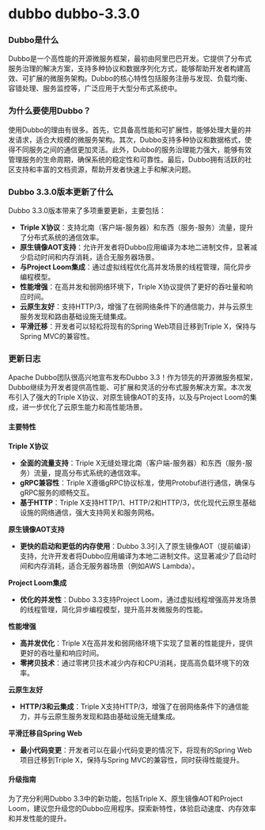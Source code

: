 # dubbo dubbo-3.3.0
### Dubbo是什么

Dubbo是一个高性能的开源微服务框架，最初由阿里巴巴开发。它提供了分布式服务治理的解决方案，支持多种协议和数据序列化方式，能够帮助开发者构建高效、可扩展的微服务架构。Dubbo的核心特性包括服务注册与发现、负载均衡、容错处理、服务监控等，广泛应用于大型分布式系统中。

### 为什么要使用Dubbo？

使用Dubbo的理由有很多。首先，它具备高性能和可扩展性，能够处理大量的并发请求，适合大规模的微服务架构。其次，Dubbo支持多种协议和数据格式，使得不同服务之间的通信更加灵活。此外，Dubbo的服务治理能力强大，能够有效管理服务的生命周期，确保系统的稳定性和可靠性。最后，Dubbo拥有活跃的社区支持和丰富的文档资源，帮助开发者快速上手和解决问题。

### Dubbo 3.3.0版本更新了什么

Dubbo 3.3.0版本带来了多项重要更新，主要包括：

- **Triple X协议**：支持北南（客户端-服务器）和东西（服务-服务）流量，提升了分布式系统的通信效率。
- **原生镜像AOT支持**：允许开发者将Dubbo应用编译为本地二进制文件，显著减少启动时间和内存消耗，适合无服务器场景。
- **与Project Loom集成**：通过虚拟线程优化高并发场景的线程管理，简化异步编程模型。
- **性能增强**：在高并发和弱网络环境下，Triple X协议提供了更好的吞吐量和响应时间。
- **云原生友好**：支持HTTP/3，增强了在弱网络条件下的通信能力，并与云原生服务发现和路由基础设施无缝集成。
- **平滑迁移**：开发者可以轻松将现有的Spring Web项目迁移到Triple X，保持与Spring MVC的兼容性。

### 更新日志

Apache Dubbo团队很高兴地宣布发布Dubbo 3.3！作为领先的开源微服务框架，Dubbo继续为开发者提供高性能、可扩展和灵活的分布式服务解决方案。本次发布引入了强大的Triple X协议、对原生镜像AOT的支持，以及与Project Loom的集成，进一步优化了云原生能力和高性能场景。

#### 主要特性

**Triple X协议**

- **全面的流量支持**：Triple X无缝处理北南（客户端-服务器）和东西（服务-服务）流量，提高分布式系统的通信效率。
- **gRPC兼容性**：Triple X遵循gRPC协议标准，使用Protobuf进行通信，确保与gRPC服务的顺畅交互。
- **基于HTTP**：Triple X支持HTTP/1、HTTP/2和HTTP/3，优化现代云原生基础设施的网络通信，强大支持网关和服务网格。

**原生镜像AOT支持**

- **更快的启动和更低的内存使用**：Dubbo 3.3引入了原生镜像AOT（提前编译）支持，允许开发者将Dubbo应用编译为本地二进制文件。这显著减少了启动时间和内存消耗，适合无服务器场景（例如AWS Lambda）。

**Project Loom集成**

- **优化的并发性**：Dubbo 3.3支持Project Loom，通过虚拟线程增强高并发场景的线程管理，简化异步编程模型，提升高并发微服务的性能。

**性能增强**

- **高并发优化**：Triple X在高并发和弱网络环境下实现了显著的性能提升，提供更好的吞吐量和响应时间。
- **零拷贝技术**：通过零拷贝技术减少内存和CPU消耗，提高高负载环境下的效率。

**云原生友好**

- **HTTP/3和云集成**：Triple X支持HTTP/3，增强了在弱网络条件下的通信能力，并与云原生服务发现和路由基础设施无缝集成。

**平滑迁移自Spring Web**

- **最小代码变更**：开发者可以在最小代码变更的情况下，将现有的Spring Web项目迁移到Triple X，保持与Spring MVC的兼容性，同时获得性能提升。

#### 升级指南

为了充分利用Dubbo 3.3中的新功能，包括Triple X、原生镜像AOT和Project Loom，建议您升级您的Dubbo应用程序。探索新特性，体验启动速度、内存效率和并发性能的提升。